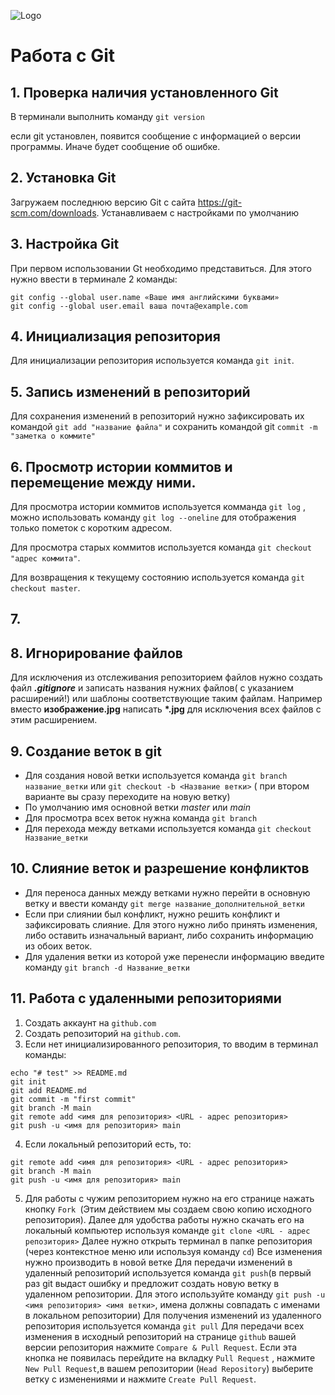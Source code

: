 ![Logo](vse-o-koalah.jpg)
# Работа с Git
## 1. Проверка наличия установленного Git
В терминали выполнить команду `git version`

если git установлен, появится сообщение с информацией о версии программы. Иначе будет сообщение об ошибке.

## 2. Установка Git
Загружаем последнюю версию Git с сайта https://git-scm.com/downloads.
Устанавливаем с настройками по умолчанию

## 3. Настройка Git

При первом использовании Gt необходимо представиться. Для этого нужно ввести в терминале 2 команды:
```
git config --global user.name «Ваше имя английскими буквами»
git config --global user.email ваша почта@example.com
```

## 4. Инициализация репозитория

Для инициализации репозитория используется команда `git init`.

## 5. Запись изменений в репозиторий

Для сохранения изменений в репозиторий нужно зафиксировать их командой `git add "название файла"` и сохранить командой git `commit -m "заметка о коммите"`

## 6. Просмотр истории коммитов и перемещение между ними.

Для просмотра истории коммитов используется комманда `git log` , можно использовать команду `git log --oneline` для отображения только пометок с коротким адресом.

Для просмотра старых коммитов используется команда `git checkout "адрес коммита"`.

Для возвращения к текущему состоянию используется команда `git checkout master`.

## 7. 
## 8. Игнорирование файлов
Для исключения из отслеживания репозиторием файлов нужно создать файл ***.gitignore***  и записать названия нужних файлов( с указанием расширений!) или шаблоны соответствующие таким файлам. Например вместо **изображение.jpg** написать __*.jpg__ для исключения всех файлов с этим расширением.

## 9. Создание веток в git

* Для создания новой ветки используется команда `git branch название_ветки` или `git checkout -b <Название ветки>` ( при втором варианте вы сразу переходите на новую ветку)
* По умолчанию имя основной ветки *master* или *main*
* Для просмотра всех веток нужна команда `git branch`
* Для перехода между ветками используется команда `git checkout Название_ветки`

## 10. Слияние веток и разрешение конфликтов
* Для переноса данных  между ветками нужно перейти в основную ветку и ввести команду `git merge название_дополнительной_ветки`
* Если при слиянии был конфликт, нужно решить конфликт и зафиксировать слияние.
Для этого нужно либо принять изменения, либо оставить изначальный вариант, либо сохранить информацию из обоих веток.
* Для удаления ветки из которой уже перенесли информацию введите команду `git branch -d Название_ветки`

## 11. Работа с удаленными репозиториями

1. Создать аккаунт на `github.com`
2. Создать репозиторий на `github.com`.
3. Если нет инициализированного репозитория, то вводим в терминал команды:
```
echo "# test" >> README.md
git init
git add README.md
git commit -m "first commit"
git branch -M main
git remote add <имя для репозитория> <URL - адрес репозитория>
git push -u <имя для репозитория> main
```
4. Если локальный репозиторий есть, то:
```
git remote add <имя для репозитория> <URL - адрес репозитория>
git branch -M main
git push -u <имя для репозитория> main
```
5. Для работы с чужим репозиторием нужно на его странице нажать кнопку `Fork `(Этим действием мы создаем свою копию исходного репозитория).
 Далее для удобства работы нужно скачать его на локальный компьютер используя командe `git clone <URL - адрес репозитория>`
Далее нужно открыть терминал в папке репозитория (через контекстное меню или используя команду `cd`)
Все изменения нужно производить в новой ветке
Для передачи изменений в удаленный репозиторий используется команда `git push`(в первый раз git выдаст ошибку и предложит создать новую ветку в удаленном репозитории. Для этого используйте команду `git push -u <имя репозитория> <имя ветки>`, имена должны совпадать с именами в локальном репозитории)
Для получения изменений из удаленного репозитория используется команда `git pull`
Для передачи всех изменения в исходный репозиторий на странице `github` вашей версии репозитория нажмите `Compare & Pull Request`. Если эта кнопка не появилась перейдите на вкладку `Pull Request` , нажмите `New Pull Request`,в вашем репозитории (`Head Repository`) выберите ветку с изменениями и нажмите `Create Pull Request`.